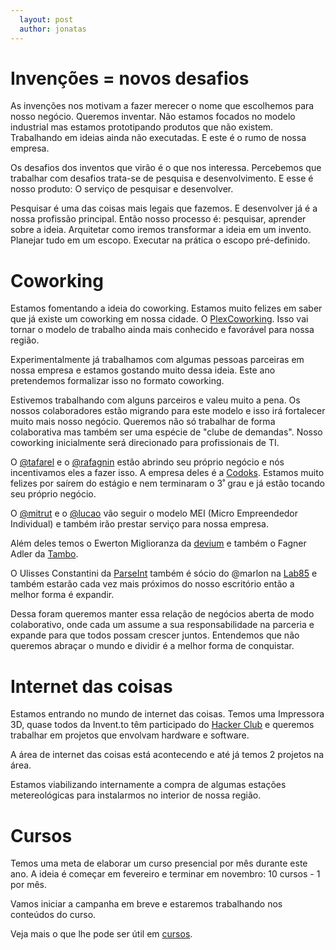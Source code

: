 ```yaml
---
  layout: post
  author: jonatas
---
```


# Invenções = novos desafios

As invenções nos motivam a fazer merecer o nome que escolhemos para nosso negócio. Queremos inventar. Não estamos focados no modelo industrial mas estamos prototipando produtos que não existem. Trabalhando em ideias ainda não executadas. E este é o rumo de nossa empresa.

Os desafios dos inventos que virão é o que nos interessa. Percebemos que trabalhar com desafios trata-se de pesquisa e desenvolvimento. E esse é nosso produto: O serviço de pesquisar e desenvolver.

Pesquisar é uma das coisas mais legais que fazemos. E desenvolver já é a nossa profissão principal. Então nosso processo é: pesquisar, aprender sobre a ideia. Arquitetar como iremos transformar a ideia em um invento. Planejar tudo em um escopo. Executar na prática o escopo pré-definido.


# Coworking

Estamos fomentando a ideia do coworking. Estamos muito felizes em saber que já existe um coworking em nossa cidade. O [PlexCoworking](http://plexcoworking.com.br). Isso vai tornar o modelo de trabalho ainda mais conhecido e favorável para nossa região.

Experimentalmente já trabalhamos com algumas pessoas parceiras em nossa empresa e estamos gostando muito dessa ideia. Este ano pretendemos formalizar isso no formato coworking.

Estivemos trabalhando com alguns parceiros e valeu muito a pena. Os nossos colaboradores estão migrando para este modelo e isso irá fortalecer muito mais nosso negócio. Queremos não só trabalhar de forma colaborativa mas também ser uma espécie de "clube de demandas". Nosso coworking inicialmente será direcionado para profissionais de TI.

O [@tafarel](/tafarel) e o [@rafagnin](/rafagnin) estão abrindo seu próprio negócio e nós incentivamos eles a fazer isso. A empresa deles é a [Codoks](http://codoks.com). Estamos muito felizes por saírem do estágio e nem terminaram o 3˚ grau e já estão tocando seu próprio negócio.

O [@mitrut](/mitrut) e o [@lucao](/lucao) vão seguir o modelo MEI (Micro Empreendedor Individual) e também irão prestar serviço para nossa empresa.

Além deles temos o Ewerton Miglioranza da [devium](http://devium.com.br) e também o Fagner Adler da [Tambo](http://tambo.com.br).

O Ulisses Constantini da [ParseInt](http://parseint.com.br) também é sócio do @marlon na [Lab85](http://lab85.com.br) e também estarão cada vez mais próximos do nosso escritório então a melhor forma é expandir.

Dessa foram queremos manter essa relação de negócios aberta de modo colaborativo, onde cada um assume a sua responsabilidade na parceria e expande para que todos possam crescer juntos. Entendemos que não queremos abraçar o mundo e dividir é a melhor forma de conquistar.

# Internet das coisas

Estamos entrando no mundo de internet das coisas. Temos uma Impressora 3D, quase todos da Invent.to têm participado do [Hacker Club](http://facebook.com/beltraohc) e queremos trabalhar em projetos que envolvam hardware e software.

A área de internet das coisas está acontecendo e até já temos 2 projetos na área.

Estamos viabilizando internamente a compra de algumas estações metereológicas para instalarmos no interior de nossa região.

# Cursos

Temos uma meta de elaborar um curso presencial por mês durante este ano. A ideia é começar em fevereiro e terminar em novembro: 10 cursos - 1 por mês.

Vamos iniciar a campanha em breve e estaremos trabalhando nos conteúdos do curso.

Veja mais o que lhe pode ser útil em [cursos](/cursos).

